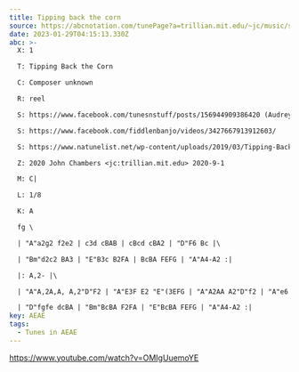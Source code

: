 ```yaml
---
title: Tipping back the corn
source: https://abcnotation.com/tunePage?a=trillian.mit.edu/~jc/music/session/NATL/tune/Tipping_Back_the_Corn-A-32-2/0000
date: 2023-01-29T04:15:13.330Z
abc: >-
  X: 1

  T: Tipping Back the Corn

  C: Composer unknown

  R: reel

  S: https://www.facebook.com/tunesnstuff/posts/156944909386420 (Audrey Knuth) 2020-08-30

  S: https://www.facebook.com/fiddlenbanjo/videos/3427667913912603/

  S: https://www.natunelist.net/wp-content/uploads/2019/03/Tipping-Back-the-Corn.pdf

  Z: 2020 John Chambers <jc:trillian.mit.edu> 2020-9-1

  M: C|

  L: 1/8

  K: A

  fg \

  | "A"a2g2 f2e2 | c3d cBAB | cBcd cBA2 | "D"F6 Bc |\

  | "Bm"d2c2 BA3 | "E"B3c B2FA | BcBA FEFG | "A"A4-A2 :|

  |: A,2- |\

  | "A"A,2A,A, A,2"D"F2 | "A"E3F E2 "E"(3EFG | "A"A2AA A2"D"f2 | "A"e6 ce |\

  | "D"fgfe dcBA | "Bm"BcBA F2FA | "E"BcBA FEFG | "A"A4-A2 :|
key: AEAE
tags:
  - Tunes in AEAE
---
```

https://www.youtube.com/watch?v=OMIgUuemoYE